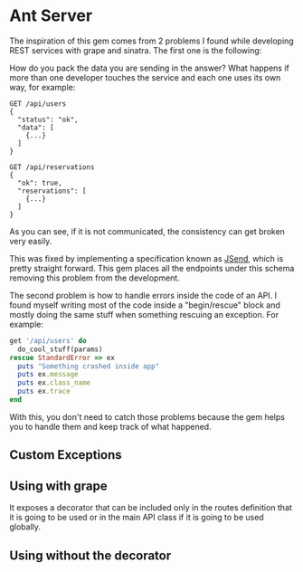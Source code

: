 # Ant Server

The inspiration of this gem comes from 2 problems I found while developing
REST services with grape and sinatra. The first one is the following:

How do you pack the data you are sending in the answer? What happens if more
than one developer touches the service and each one uses its own way,
for example:

```
GET /api/users
{
  "status": "ok",
  "data": [
    {...}
  ]
}

GET /api/reservations
{
  "ok": true,
  "reservations": [
    {...}
  ]
}
```

As you can see, if it is not communicated, the consistency can get broken very
easily.

This was fixed by implementing a specification known as [JSend](https://github.com/omniti-labs/jsend), which is pretty
straight forward. This gem places all the endpoints under this schema removing
this problem from the development.

The second problem is how to handle errors inside the code of an API. I found
myself writing most of the code inside a "begin/rescue" block and mostly doing
the same stuff when something rescuing an exception. For example:

```ruby
get '/api/users' do
  do_cool_stuff(params)
rescue StandardError => ex
  puts "Something crashed inside app"
  puts ex.message
  puts ex.class_name
  puts ex.trace
end
```

With this, you don't need to catch those problems because the gem helps you to
handle them and keep track of what happened.

## Custom Exceptions

## Using with grape

It exposes a decorator that can be included only in the routes definition that
it is going to be used or in the main API class if it is going to be used globally.

## Using without the decorator
